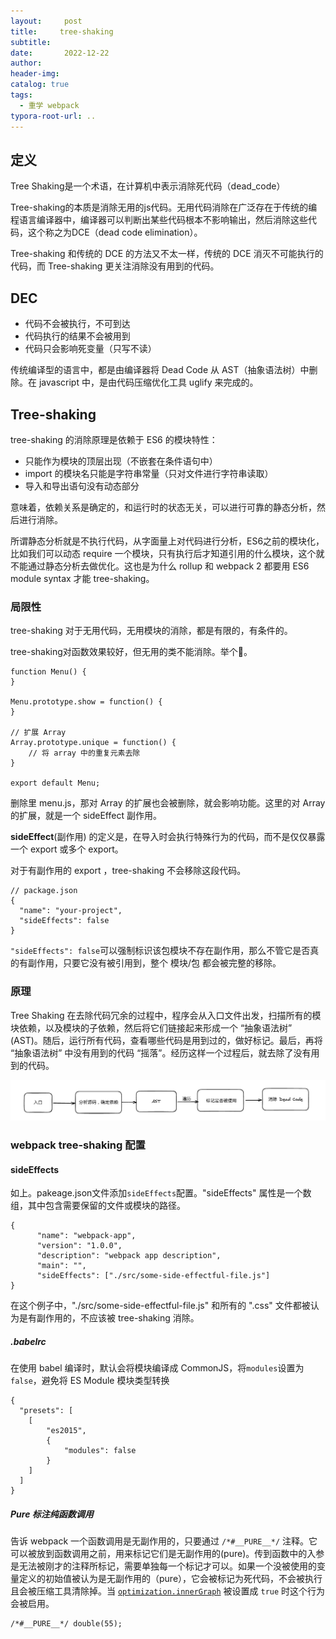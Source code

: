 ```yaml
---
layout:     post
title:     tree-shaking
subtitle:  
date:       2022-12-22
author:     
header-img: 
catalog: true
tags:
  - 重学 webpack
typora-root-url: ..
---
```


## 定义

Tree Shaking是一个术语，在计算机中表示消除死代码（dead_code）

Tree-shaking的本质是消除无用的js代码。无用代码消除在广泛存在于传统的编程语言编译器中，编译器可以判断出某些代码根本不影响输出，然后消除这些代码，这个称之为DCE（dead code elimination）。

Tree-shaking 和传统的 DCE 的方法又不太一样，传统的 DCE 消灭不可能执行的代码，而 Tree-shaking 更关注消除没有用到的代码。

## DEC

- 代码不会被执行，不可到达
- 代码执行的结果不会被用到
- 代码只会影响死变量（只写不读）

传统编译型的语言中，都是由编译器将 Dead Code 从 AST（抽象语法树）中删除。在 javascript 中，是由代码压缩优化工具 uglify 来完成的。

## Tree-shaking

tree-shaking 的消除原理是依赖于 ES6 的模块特性：

- 只能作为模块的顶层出现（不嵌套在条件语句中）
- import 的模块名只能是字符串常量（只对文件进行字符串读取）
- 导入和导出语句没有动态部分

意味着，依赖关系是确定的，和运行时的状态无关，可以进行可靠的静态分析，然后进行消除。

所谓静态分析就是不执行代码，从字面量上对代码进行分析，ES6之前的模块化，比如我们可以动态 require 一个模块，只有执行后才知道引用的什么模块，这个就不能通过静态分析去做优化。这也是为什么 rollup 和 webpack 2 都要用 ES6 module syntax 才能 tree-shaking。

### 局限性

tree-shaking 对于无用代码，无用模块的消除，都是有限的，有条件的。

tree-shaking对函数效果较好，但无用的类不能消除。举个🌰。

```
function Menu() {
}

Menu.prototype.show = function() {
}

// 扩展 Array
Array.prototype.unique = function() {
    // 将 array 中的重复元素去除
}

export default Menu;
```

删除里 menu.js，那对 Array 的扩展也会被删除，就会影响功能。这里的对 Array 的扩展，就是一个 sideEffect 副作用。

**sideEffect**(副作用) 的定义是，在导入时会执行特殊行为的代码，而不是仅仅暴露一个 export 或多个 export。

对于有副作用的 export ，tree-shaking 不会移除这段代码。

```
// package.json
{
  "name": "your-project",
  "sideEffects": false
}
```

`"sideEffects": false`可以强制标识该包模块不存在副作用，那么不管它是否真的有副作用，只要它没有被引用到，整个 模块/包 都会被完整的移除。

### 原理

Tree Shaking 在去除代码冗余的过程中，程序会从入口文件出发，扫描所有的模块依赖，以及模块的子依赖，然后将它们链接起来形成一个 “抽象语法树” (AST)。随后，运行所有代码，查看哪些代码是用到过的，做好标记。最后，再将 “抽象语法树” 中没有用到的代码 “摇落”。经历这样一个过程后，就去除了没有用到的代码。

![image-20230611175906988](/../img/postImage/image-20230611175906988.png)

### webpack tree-shaking 配置

#### sideEffects

如上。pakeage.json文件添加`sideEffects`配置。"sideEffects" 属性是一个数组，其中包含需要保留的文件或模块的路径。

```
{
      "name": "webpack-app",
      "version": "1.0.0",
      "description": "webpack app description",
      "main": "",
      "sideEffects": ["./src/some-side-effectful-file.js"]
}
```

在这个例子中，"./src/some-side-effectful-file.js" 和所有的 ".css" 文件都被认为是有副作用的，不应该被 tree-shaking 消除。

##### .babelrc

在使用 babel 编译时，默认会将模块编译成 CommonJS，将`modules`设置为`false`，避免将 ES Module 模块类型转换

```
{
  "presets": [
    [
        "es2015",
        {
            "modules": false
        }
    ]
  ]
}
```

##### Pure 标注纯函数调用

告诉 webpack 一个函数调用是无副作用的，只要通过 `/*#__PURE__*/` 注释。它可以被放到函数调用之前，用来标记它们是无副作用的(pure)。传到函数中的入参是无法被刚才的注释所标记，需要单独每一个标记才可以。如果一个没被使用的变量定义的初始值被认为是无副作用的（pure），它会被标记为死代码，不会被执行且会被压缩工具清除掉。当 [`optimization.innerGraph`](https://webpack.docschina.org/configuration/optimization/#optimizationinnergraph) 被设置成 `true` 时这个行为会被启用。

```
/*#__PURE__*/ double(55);
```

